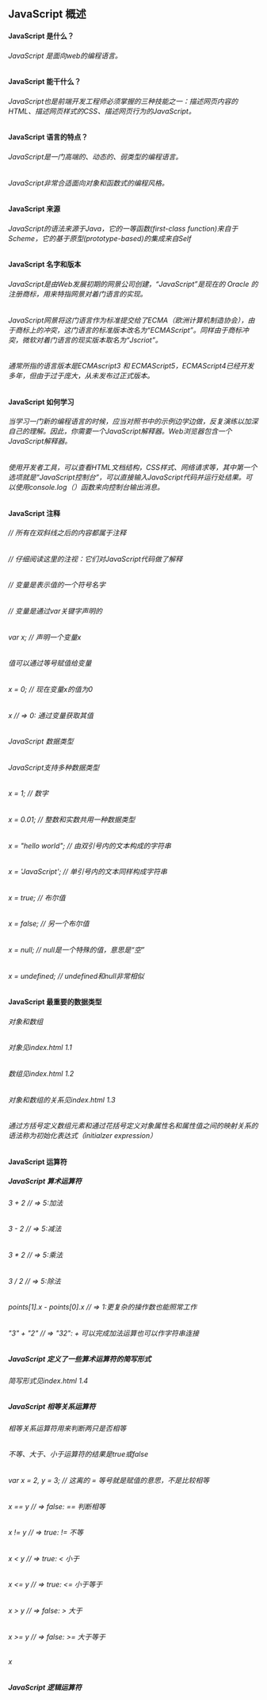 ## JavaScript 概述

#### JavaScript 是什么？
###### JavaScript 是面向web的编程语言。

#### JavaScript 能干什么？
###### JavaScript也是前端开发工程师必须掌握的三种技能之一：描述网页内容的HTML、描述网页样式的CSS、描述网页行为的JavaScript。

#### JavaScript 语言的特点？ 
###### JavaScript是一门高端的、动态的、弱类型的编程语言。
###### JavaScript非常合适面向对象和函数式的编程风格。

#### JavaScript 来源
###### JavaScript的语法来源于Java，它的一等函数(first-class function)来自于Scheme，它的基于原型(prototype-based)的集成来自Self

#### JavaScript 名字和版本
###### JavaScript是由Web发展初期的网景公司创建，“JavaScript”是现在的 Oracle 的注册商标，用来特指网景对着门语言的实现。
###### JavaScript网景将这门语言作为标准提交给了ECMA（欧洲计算机制造协会），由于商标上的冲突，这门语言的标准版本改名为“ECMAScript”。同样由于商标冲突，微软对着门语言的现实版本取名为“Jscriot”。
###### 通常所指的语言版本是ECMAscript3 和 ECMAScript5，ECMAScript4已经开发多年，但由于过于庞大，从未发布过正式版本。

#### JavaScript 如何学习
###### 当学习一门新的编程语言的时候，应当对照书中的示例边学边做，反复演练以加深自己的理解。因此，你需要一个JavaScript解释器。Web浏览器包含一个JavaScript解释器。
###### 使用开发者工具，可以查看HTML文档结构，CSS样式、网络请求等，其中第一个选项就是“JavaScript控制台”，可以直接输入JavaScript代码并运行处结果。可以使用console.log（）函数来向控制台输出消息。

#### JavaScript 注释
###### // 所有在双斜线之后的内容都属于注释
###### // 仔细阅读这里的注视：它们对JavaScript代码做了解释
###### // 变量是表示值的一个符号名字
###### // 变量是通过var关键字声明的
###### var x; // 声明一个变量x
###### 值可以通过等号赋值给变量
###### x = 0; // 现在变量x的值为0
###### x // => 0: 通过变量获取其值

###### JavaScript 数据类型
###### JavaScript支持多种数据类型
###### x = 1; 					// 数字
###### x = 0.01; 				// 整数和实数共用一种数据类型
###### x = "hello world"; 		// 由双引号内的文本构成的字符串
###### x = 'JavaScript'; 		// 单引号内的文本同样构成字符串
###### x = true; 				// 布尔值
###### x = false; 				// 另一个布尔值
###### x = null; 				// null是一个特殊的值，意思是“空”
###### x = undefined; 			// undefined和null非常相似

#### JavaScript 最重要的数据类型
###### 对象和数组
###### 对象见index.html 1.1
###### 数组见index.html 1.2
###### 对象和数组的关系见index.html 1.3
###### 通过方括号定义数组元素和通过花括号定义对象属性名和属性值之间的映射关系的语法称为初始化表达式（initialzer expression）

#### JavaScript 运算符
##### JavaScript 算术运算符 
###### 3 + 2 						// => 5:加法
###### 3 - 2 						// => 5:减法
###### 3 * 2 						// => 5:乘法
###### 3 / 2 						// => 5:除法
###### points[1].x - points[0].x 	// => 1:更复杂的操作数也能照常工作
###### "3" + "2" 					// => "32": + 可以完成加法运算也可以作字符串连接

##### JavaScript 定义了一些算术运算符的简写形式
###### 简写形式见index.html 1.4

##### JavaScript 相等关系运算符 
###### 相等关系运算符用来判断两只是否相等
###### 不等、大于、小于运算符的结果是true或false
###### var x = 2, y = 3; 		// 这离的 = 等号就是赋值的意思，不是比较相等
###### x == y            		// => false: == 判断相等
###### x != y            		// => true: != 不等
###### x < y             		// => true: < 小于
###### x <= y            		// => true: <= 小于等于
###### x > y                    // => false: > 大于
###### x >= y                   // => false: >= 大于等于
###### x 

##### JavaScript 逻辑运算符 
######















